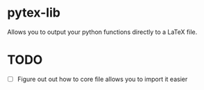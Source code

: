 # pytex-lib

Allows you to output your python functions directly to a LaTeX file.

# TODO

- [ ] Figure out out how to core file allows you to import it easier

